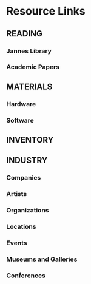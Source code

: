 # Resource Links

## READING
### Jannes Library
### Academic Papers

## MATERIALS
### Hardware
### Software


## INVENTORY

## INDUSTRY
### Companies
### Artists
### Organizations
### Locations
### Events
### Museums and Galleries
### Conferences
